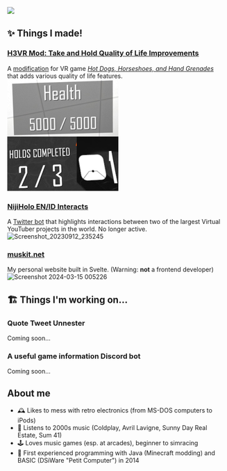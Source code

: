 <p float="left">
  <a href=https://muskit.net target="_blank" rel="noreferrer noopener">
    <img src=https://github.com/user-attachments/assets/f3642ef2-16a3-440d-a6ba-8ebeb45eb2ba width="140px" />
  </a>
</p>


## ✨ Things I made!

### [H3VR Mod: Take and Hold Quality of Life Improvements](https://github.com/muskit/H3VR-TNH-Quality-of-Life-Improvements)
A [modification](https://h3vr.thunderstore.io/package/muskit/TNH_Quality_of_Life_Improvements/) for VR game [_Hot Dogs, Horseshoes, and Hand Grenades_](http://h3vr.com/) that adds various quality of life features.  
![Modpage thumbnail](https://raw.githubusercontent.com/muskit/H3VR-TNH-Quality-of-Life-Improvements/main/Assets/thumbnail%20better.png)

### [NijiHolo EN/ID Interacts](https://github.com/muskit/NijiHolo_EN_ID_Bot)
A [Twitter bot](https://twitter.com/NijiHolo_EN_ID) that highlights interactions between two of the largest Virtual YouTuber projects in the world.
No longer active.  
![Screenshot_20230912_235245](https://github.com/muskit/muskit/assets/15199219/0359fb26-8a48-4698-9b78-66d7d852099e)

### [muskit.net](https://muskit.net)
My personal website built in Svelte. (Warning: **not** a frontend developer)  
![Screenshot 2024-03-15 005226](https://github.com/muskit/muskit/assets/15199219/6c91519c-d411-4848-93c1-525fee386e81)


## 🏗️ Things I'm working on...

### Quote Tweet Unnester
Coming soon...

### A useful game information Discord bot
Coming soon...


## About me
- 🕰️ Likes to mess with retro electronics (from MS-DOS computers to iPods)
- 🎵 Listens to 2000s music (Coldplay, Avril Lavigne, Sunny Day Real Estate, Sum 41)
- 🕹️ Loves music games (esp. at arcades), beginner to simracing
- 👶 First experienced programming with Java (Minecraft modding) and BASIC (DSiWare "Petit Computer") in 2014

